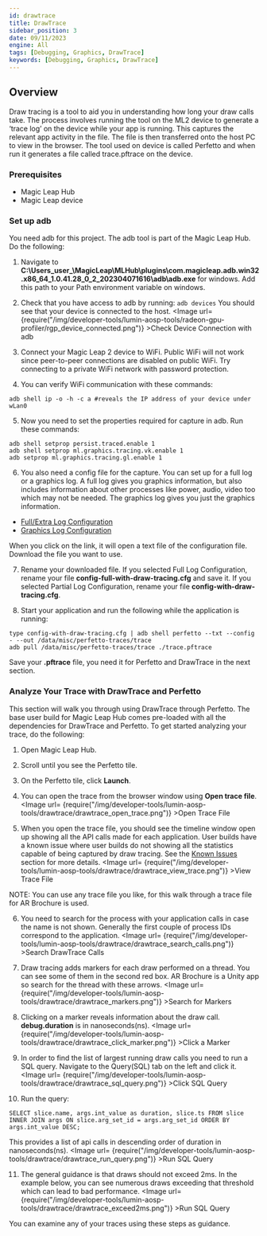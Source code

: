 ```yaml
---
id: drawtrace
title: DrawTrace
sidebar_position: 3
date: 09/11/2023
engine: All
tags: [Debugging, Graphics, DrawTrace]
keywords: [Debugging, Graphics, DrawTrace]
---
```


## Overview

Draw tracing is a tool to aid you in understanding how long your draw calls take. The process involves running the tool on the ML2 device to generate a ‘trace log’ on the device while your app is running. This captures the relevant app activity in the file. The file is then transferred onto the host PC to view in the browser. The tool used on device is called Perfetto and when run it generates a file called trace.pftrace on the device.

### Prerequisites

* Magic Leap Hub
* Magic Leap device

### Set up adb
You need adb for this project. The adb tool is part of the Magic Leap Hub. Do the following:

1. Navigate to **C:\Users\_user_\MagicLeap\MLHub\plugins\com.magicleap.adb.win32.x86_64_1.0.41.28_0_2_202304071616\adb\adb.exe** for windows. Add this path to your Path environment variable on windows. 

2. Check that you have access to adb by running: ```adb devices```
You should see that your device is connected to the host. <Image url= {require("/img/developer-tools/lumin-aosp-tools/radeon-gpu-profiler/rgp_device_connected.png")} >Check Device Connection with adb</Image>

3. Connect your Magic Leap 2 device to WiFi. Public WiFi will not work since peer-to-peer connections are disabled on public WiFi. Try connecting to a private WiFi network with password protection. 

4. You can verify WiFi communication with these commands: 
```shell 
adb shell ip -o -h -c a #reveals the IP address of your device under wLan0
```

5. Now you need to set the properties required for capture in adb. Run these commands:
```shell
adb shell setprop persist.traced.enable 1
adb shell setprop ml.graphics.tracing.vk.enable 1
adb setprop ml.graphics.tracing.gl.enable 1
```

6. You also need a config file for the capture. You can set up for a full log or a graphics log. A full log gives you graphics information, but also includes information about other processes like power, audio, video too which may not be needed. The graphics log gives you just the graphics information. 

* [Full/Extra Log Configuration](config-full-with-draw-tracing.txt)
* [Graphics Log Configuration](config-with-draw-tracing.txt)

When you click on the link, it will open a text file of the configuration file. Download the file you want to use.

7. Rename your downloaded file. If you selected Full Log Configuration, rename your file **config-full-with-draw-tracing.cfg** and save it. If you selected Partial Log Configuration, rename your file **config-with-draw-tracing.cfg**. 

8. Start your application and run the following while the application is running: 
```shell
type config-with-draw-tracing.cfg | adb shell perfetto --txt --config - --out /data/misc/perfetto-traces/trace
adb pull /data/misc/perfetto-traces/trace ./trace.pftrace
```

Save your **.pftrace** file, you need it for Perfetto and DrawTrace in the next section.

### Analyze Your Trace with DrawTrace and Perfetto

This section will walk you through using DrawTrace through Perfetto. The base user build for Magic Leap Hub comes pre-loaded with all the dependencies for DrawTrace and Perfetto. To get started analyzing your trace, do the following:

1. Open Magic Leap Hub.

2. Scroll until you see the Perfetto tile. 

3. On the Perfetto tile, click **Launch**.

4. You can open the trace from the browser window using **Open trace file**. <Image url= {require("/img/developer-tools/lumin-aosp-tools/drawtrace/drawtrace_open_trace.png")} >Open Trace File</Image>

5. When you open the trace file, you should see the timeline window open up showing all the API calls made for each application. User builds have a known issue where user builds do not showing all the statistics capable of being captured by draw tracing. See the [Known Issues](#known-issues) section for more details. <Image url= {require("/img/developer-tools/lumin-aosp-tools/drawtrace/drawtrace_view_trace.png")} >View Trace File</Image>

NOTE: You can use any trace file you like, for this walk through a trace file for AR Brochure is used. 

6. You need to search for the process with your application calls in case the name is not shown. Generally the first couple of process IDs correspond to the application. <Image url= {require("/img/developer-tools/lumin-aosp-tools/drawtrace/drawtrace_search_calls.png")} >Search DrawTrace Calls</Image> 

7. Draw tracing adds markers for each draw performed on a thread. You can see some of them in the second red box. AR Brochure is a Unity app so search for the thread with these arrows. <Image url= {require("/img/developer-tools/lumin-aosp-tools/drawtrace/drawtrace_markers.png")} >Search for Markers</Image> 

8. Clicking on a marker reveals information about the draw call. **debug.duration** is in nanoseconds(ns). <Image url= {require("/img/developer-tools/lumin-aosp-tools/drawtrace/drawtrace_click_marker.png")} >Click a Marker</Image> 

9. In order to find the list of largest running draw calls you need to run a SQL query. Navigate to the Query(SQL) tab on the left and click it. <Image url= {require("/img/developer-tools/lumin-aosp-tools/drawtrace/drawtrace_sql_query.png")} >Click SQL Query</Image> 

10. Run the query: 

```shell
SELECT slice.name, args.int_value as duration, slice.ts FROM slice INNER JOIN args ON slice.arg_set_id = args.arg_set_id ORDER BY args.int_value DESC;
```

This provides a list of api calls in descending order of duration in nanoseconds(ns).
<Image url= {require("/img/developer-tools/lumin-aosp-tools/drawtrace/drawtrace_run_query.png")} >Run SQL Query</Image> 

11. The general guidance is that draws should not exceed 2ms. In the example below, you can see numerous draws exceeding that threshold which can lead to bad performance. <Image url= {require("/img/developer-tools/lumin-aosp-tools/drawtrace/drawtrace_exceed2ms.png")} >Run SQL Query</Image>

You can examine any of your traces using these steps as guidance.
